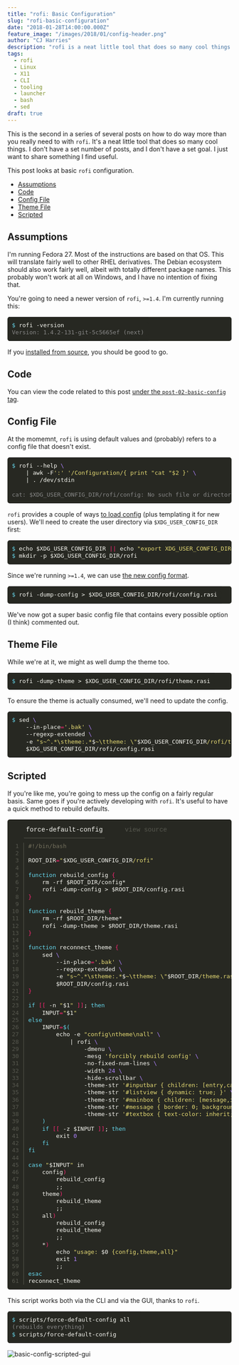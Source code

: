 ```yaml
---
title: "rofi: Basic Configuration"
slug: "rofi-basic-configuration"
date: "2018-01-28T14:00:00.000Z"
feature_image: "/images/2018/01/config-header.png"
author: "CJ Harries"
description: "rofi is a neat little tool that does so many cool things. This post looks at basic rofi configuration."
tags:
  - rofi
  - Linux
  - X11
  - CLI
  - tooling
  - launcher
  - bash
  - sed
draft: true
---
```


This is the second in a series of several posts on how to do way more than you really need to with `rofi`. It's a neat little tool that does so many cool things. I don't have a set number of posts, and I don't have a set goal. I just want to share something I find useful.

This post looks at basic `rofi` configuration.

<p class="nav-p"><a id="post-nav"></a></p>

- [Assumptions](#assumptions)
- [Code](#code)
- [Config File](#config-file)
- [Theme File](#theme-file)
- [Scripted](#scripted)

## Assumptions

I'm running Fedora 27. Most of the instructions are based on that OS. This will translate fairly well to other RHEL derivatives. The Debian ecosystem should also work fairly well, albeit with totally different package names. This probably won't work at all on Windows, and I have no intention of fixing that.

You're going to need a newer version of `rofi`, `>=1.4`. I'm currently running this:

<table class="highlighttable" style='border-radius:5px; display:block; font-family:Consolas, "Courier New", monospace; min-width:300px; overflow:auto; width:100%; background:#272822; color:#f8f8f2' width="100%"><tr><td class="code" style="border:none; background-image:none; background-position:center; background-repeat:no-repeat; padding:10px 0">
<div class="highlight" style='border-radius:5px; display:block; font-family:Consolas, "Courier New", monospace; min-width:300px; overflow:auto; width:100%; background:#272822; color:#f8f8f2' width="100%"><pre style="background:#272822; color:#f8f8f2; border:none; font-size:1em; line-height:125%; padding:10px; margin-bottom:0; margin-top:0; padding-bottom:0; padding-top:0"><span></span><span class="gp" style="color:#66d9ef">$</span> rofi -version<br><span class="go" style="color:#888">Version: 1.4.2-131-git-5c5665ef (next)</span><br></pre></div>
</td></tr></table>

If you [installed from source](https://blog.wizardsoftheweb.pro/rofi-overview-and-installation#installation), you should be good to go.

## Code

You can view the code related to this post [under the `post-02-basic-config` tag](//github.com/thecjharries/posts-tooling-rofi/tree/post-02-basic-config).

## Config File

At the momemnt, `rofi` is using default values and (probably) refers to a config file that doesn't exist.

<table class="highlighttable" style='border-radius:5px; display:block; font-family:Consolas, "Courier New", monospace; min-width:300px; overflow:auto; width:100%; background:#272822; color:#f8f8f2' width="100%"><tr><td class="code" style="border:none; background-image:none; background-position:center; background-repeat:no-repeat; padding:10px 0">
<div class="highlight" style='border-radius:5px; display:block; font-family:Consolas, "Courier New", monospace; min-width:300px; overflow:auto; width:100%; background:#272822; color:#f8f8f2' width="100%"><pre style="background:#272822; color:#f8f8f2; border:none; font-size:1em; line-height:125%; padding:10px; margin-bottom:0; margin-top:0; padding-bottom:0; padding-top:0"><span></span><span class="gp" style="color:#66d9ef">$</span> rofi --help <span class="se" style="color:#ae81ff">\</span><br>    <span class="p">|</span> awk -F<span class="s1" style="color:#e6db74">':'</span> <span class="s1" style="color:#e6db74">'/Configuration/{ print "cat "$2 }'</span> <span class="se" style="color:#ae81ff">\</span><br>    <span class="p">|</span> . /dev/stdin<br><br><span class="go" style="color:#888">cat: $XDG_USER_CONFIG_DIR/rofi/config: No such file or directory</span><br></pre></div>
</td></tr></table>

`rofi` provides a couple of ways [to load config](https://github.com/DaveDavenport/rofi/blob/1.4.2/doc/rofi.1.markdown#configuration) (plus templating it for new users). We'll need to create the user directory via `$XDG_USER_CONFIG_DIR` first:

<table class="highlighttable" style='border-radius:5px; display:block; font-family:Consolas, "Courier New", monospace; min-width:300px; overflow:auto; width:100%; background:#272822; color:#f8f8f2' width="100%"><tr><td class="code" style="border:none; background-image:none; background-position:center; background-repeat:no-repeat; padding:10px 0">
<div class="highlight" style='border-radius:5px; display:block; font-family:Consolas, "Courier New", monospace; min-width:300px; overflow:auto; width:100%; background:#272822; color:#f8f8f2' width="100%"><pre style="background:#272822; color:#f8f8f2; border:none; font-size:1em; line-height:125%; padding:10px; margin-bottom:0; margin-top:0; padding-bottom:0; padding-top:0"><span></span><span class="gp" style="color:#66d9ef">$</span> <span class="nb" style="color:#f8f8f2">echo</span> <span class="nv" style="color:#f8f8f2">$XDG_USER_CONFIG_DIR</span> <span class="o" style="color:#f92672">||</span> <span class="nb" style="color:#f8f8f2">echo</span> <span class="s2" style="color:#e6db74">"export XDG_USER_CONFIG_DIR=/path/to/desired/.config"</span> &gt;&gt; ~/.whateverrc <span class="o" style="color:#f92672">&amp;&amp;</span> <span class="nb" style="color:#f8f8f2">source</span> ~/.whateverrc<br><span class="gp" style="color:#66d9ef">$</span> mkdir -p <span class="nv" style="color:#f8f8f2">$XDG_USER_CONFIG_DIR</span>/rofi<br></pre></div>
</td></tr></table>

Since we're running `>=1.4`, we can use [the new config format](https://github.com/DaveDavenport/rofi/blob/1.4.2/doc/rofi-theme.5.markdown).

<table class="highlighttable" style='border-radius:5px; display:block; font-family:Consolas, "Courier New", monospace; min-width:300px; overflow:auto; width:100%; background:#272822; color:#f8f8f2' width="100%"><tr><td class="code" style="border:none; background-image:none; background-position:center; background-repeat:no-repeat; padding:10px 0">
<div class="highlight" style='border-radius:5px; display:block; font-family:Consolas, "Courier New", monospace; min-width:300px; overflow:auto; width:100%; background:#272822; color:#f8f8f2' width="100%"><pre style="background:#272822; color:#f8f8f2; border:none; font-size:1em; line-height:125%; padding:10px; margin-bottom:0; margin-top:0; padding-bottom:0; padding-top:0"><span></span><span class="gp" style="color:#66d9ef">$</span> rofi -dump-config &gt; <span class="nv" style="color:#f8f8f2">$XDG_USER_CONFIG_DIR</span>/rofi/config.rasi<br></pre></div>
</td></tr></table>

We've now got a super basic config file that contains every possible option (I think) commented out.

## Theme File

While we're at it, we might as well dump the theme too.

<table class="highlighttable" style='border-radius:5px; display:block; font-family:Consolas, "Courier New", monospace; min-width:300px; overflow:auto; width:100%; background:#272822; color:#f8f8f2' width="100%"><tr><td class="code" style="border:none; background-image:none; background-position:center; background-repeat:no-repeat; padding:10px 0">
<div class="highlight" style='border-radius:5px; display:block; font-family:Consolas, "Courier New", monospace; min-width:300px; overflow:auto; width:100%; background:#272822; color:#f8f8f2' width="100%"><pre style="background:#272822; color:#f8f8f2; border:none; font-size:1em; line-height:125%; padding:10px; margin-bottom:0; margin-top:0; padding-bottom:0; padding-top:0"><span></span><span class="gp" style="color:#66d9ef">$</span> rofi -dump-theme &gt; <span class="nv" style="color:#f8f8f2">$XDG_USER_CONFIG_DIR</span>/rofi/theme.rasi<br></pre></div>
</td></tr></table>

To ensure the theme is actually consumed, we'll need to update the config.

<table class="highlighttable" style='border-radius:5px; display:block; font-family:Consolas, "Courier New", monospace; min-width:300px; overflow:auto; width:100%; background:#272822; color:#f8f8f2' width="100%"><tr><td class="code" style="border:none; background-image:none; background-position:center; background-repeat:no-repeat; padding:10px 0">
<div class="highlight" style='border-radius:5px; display:block; font-family:Consolas, "Courier New", monospace; min-width:300px; overflow:auto; width:100%; background:#272822; color:#f8f8f2' width="100%"><pre style="background:#272822; color:#f8f8f2; border:none; font-size:1em; line-height:125%; padding:10px; margin-bottom:0; margin-top:0; padding-bottom:0; padding-top:0"><span></span><span class="gp" style="color:#66d9ef">$</span> sed <span class="se" style="color:#ae81ff">\</span><br>    --in-place<span class="o" style="color:#f92672">=</span><span class="s1" style="color:#e6db74">'.bak'</span> <span class="se" style="color:#ae81ff">\</span><br>    --regexp-extended <span class="se" style="color:#ae81ff">\</span><br>    -e <span class="s2" style="color:#e6db74">"s~^.*\stheme:.*</span>$<span class="s2" style="color:#e6db74">~\ttheme: \"</span><span class="nv" style="color:#f8f8f2">$XDG_USER_CONFIG_DIR</span><span class="s2" style="color:#e6db74">/rofi/theme.rasi\";~g"</span> <span class="se" style="color:#ae81ff">\</span><br>    <span class="nv" style="color:#f8f8f2">$XDG_USER_CONFIG_DIR</span>/rofi/config.rasi<br></pre></div>
</td></tr></table>

## Scripted

If you're like me, you're going to mess up the config on a fairly regular basis. Same goes if you're actively developing with `rofi`. It's useful to have a quick method to rebuild defaults.

<table class="highlighttable" style='border-radius:5px; display:block; font-family:Consolas, "Courier New", monospace; min-width:300px; overflow:auto; width:100%; background:#272822; color:#f8f8f2' width="100%">
<tr class="code-header" style="height:40px; padding:5px 0 0" height="40">
<td style="border:none; background-image:none; background-position:center; background-repeat:no-repeat"></td>
<td class="code-header" style="border:none; background-image:none; background-position:center; background-repeat:no-repeat; height:40px; padding:5px 0 0" height="40">
<div class="code-tab active" style="color:#f8f8f2; display:inline-block; font-size:0.9em; height:35px; line-height:35px; margin:0 30px 0 0; padding:0 5px; border-bottom:1px solid #57584f" height="35">force-default-config</div>
<div class="code-tab" style="color:#57584f; display:inline-block; font-size:0.9em; height:35px; line-height:35px; margin:0 30px 0 0; padding:0 5px" height="35"><a target="_blank" href="https://github.com/thecjharries/posts-tooling-rofi/blob/master/scripts/force-default-config" style="color:inherit; display:block; position:relative; text-decoration:none">view source <i class="fa fa-external-link" style="color:inherit; height:35px; line-height:35px" height="35"></i></a></div>
</td>
</tr>
<tr>
<td class="linenos" style="border:none; background-image:none; background-position:center; background-repeat:no-repeat; padding:10px 0"><div class="linenodiv"><pre style="background:#272822; color:#57584f; border:none; font-size:1em; line-height:125%; padding:0 10px; margin-bottom:0; margin-top:0; padding-bottom:0; padding-top:0; border-radius:0; border-right:1px solid #57584f"> 1
 2
 3
 4
 5
 6
 7
 8
 9
10
11
12
13
14
15
16
17
18
19
20
21
22
23
24
25
26
27
28
29
30
31
32
33
34
35
36
37
38
39
40
41
42
43
44
45
46
47
48
49
50
51
52
53
54
55
56
57
58
59
60
61</pre></div></td>
<td class="code" style="border:none; background-image:none; background-position:center; background-repeat:no-repeat; padding:10px 0">
<div class="highlight" style='border-radius:5px; display:block; font-family:Consolas, "Courier New", monospace; min-width:300px; overflow:auto; width:100%; background:#272822; color:#f8f8f2' width="100%"><pre style="background:#272822; color:#f8f8f2; border:none; font-size:1em; line-height:125%; padding:10px; margin-bottom:0; margin-top:0; padding-bottom:0; padding-top:0"><span></span><span class="ch" style="color:#75715e">#!/bin/bash</span><br><br><span class="nv" style="color:#f8f8f2">ROOT_DIR</span><span class="o" style="color:#f92672">=</span><span class="s2" style="color:#e6db74">"</span><span class="nv" style="color:#f8f8f2">$XDG_USER_CONFIG_DIR</span><span class="s2" style="color:#e6db74">/rofi"</span><br><br><span class="k" style="color:#66d9ef">function</span> rebuild_config <span class="o" style="color:#f92672">{</span><br>    rm -rf <span class="nv" style="color:#f8f8f2">$ROOT_DIR</span>/config*<br>    rofi -dump-config &gt; <span class="nv" style="color:#f8f8f2">$ROOT_DIR</span>/config.rasi<br><span class="o" style="color:#f92672">}</span><br><br><span class="k" style="color:#66d9ef">function</span> rebuild_theme <span class="o" style="color:#f92672">{</span><br>    rm -rf <span class="nv" style="color:#f8f8f2">$ROOT_DIR</span>/theme*<br>    rofi -dump-theme &gt; <span class="nv" style="color:#f8f8f2">$ROOT_DIR</span>/theme.rasi<br><span class="o" style="color:#f92672">}</span><br><br><span class="k" style="color:#66d9ef">function</span> reconnect_theme <span class="o" style="color:#f92672">{</span><br>    sed <span class="se" style="color:#ae81ff">\</span><br>        --in-place<span class="o" style="color:#f92672">=</span><span class="s1" style="color:#e6db74">'.bak'</span> <span class="se" style="color:#ae81ff">\</span><br>        --regexp-extended <span class="se" style="color:#ae81ff">\</span><br>        -e <span class="s2" style="color:#e6db74">"s~^.*\stheme:.*</span>$<span class="s2" style="color:#e6db74">~\ttheme: \"</span><span class="nv" style="color:#f8f8f2">$ROOT_DIR</span><span class="s2" style="color:#e6db74">/theme.rasi\";~g"</span> <span class="se" style="color:#ae81ff">\</span><br>        <span class="nv" style="color:#f8f8f2">$ROOT_DIR</span>/config.rasi<br><span class="o" style="color:#f92672">}</span><br><br><span class="k" style="color:#66d9ef">if</span> <span class="o" style="color:#f92672">[[</span> -n <span class="s2" style="color:#e6db74">"</span><span class="nv" style="color:#f8f8f2">$1</span><span class="s2" style="color:#e6db74">"</span> <span class="o" style="color:#f92672">]]</span><span class="p">;</span> <span class="k" style="color:#66d9ef">then</span><br>    <span class="nv" style="color:#f8f8f2">INPUT</span><span class="o" style="color:#f92672">=</span><span class="s2" style="color:#e6db74">"</span><span class="nv" style="color:#f8f8f2">$1</span><span class="s2" style="color:#e6db74">"</span><br><span class="k" style="color:#66d9ef">else</span><br>    <span class="nv" style="color:#f8f8f2">INPUT</span><span class="o" style="color:#f92672">=</span><span class="k" style="color:#66d9ef">$(</span><br>        <span class="nb" style="color:#f8f8f2">echo</span> -e <span class="s2" style="color:#e6db74">"config\ntheme\nall"</span> <span class="se" style="color:#ae81ff">\</span><br>            <span class="p">|</span> rofi <span class="se" style="color:#ae81ff">\</span><br>                -dmenu <span class="se" style="color:#ae81ff">\</span><br>                -mesg <span class="s1" style="color:#e6db74">'forcibly rebuild config'</span> <span class="se" style="color:#ae81ff">\</span><br>                -no-fixed-num-lines <span class="se" style="color:#ae81ff">\</span><br>                -width <span class="m" style="color:#ae81ff">24</span> <span class="se" style="color:#ae81ff">\</span><br>                -hide-scrollbar <span class="se" style="color:#ae81ff">\</span><br>                -theme-str <span class="s1" style="color:#e6db74">'#inputbar { children: [entry,case-indicator]; }'</span> <span class="se" style="color:#ae81ff">\</span><br>                -theme-str <span class="s1" style="color:#e6db74">'#listview { dynamic: true; }'</span> <span class="se" style="color:#ae81ff">\</span><br>                -theme-str <span class="s1" style="color:#e6db74">'#mainbox { children: [message,inputbar,listview]; }'</span> <span class="se" style="color:#ae81ff">\</span><br>                -theme-str <span class="s1" style="color:#e6db74">'#message { border: 0; background-color: @selected-normal-background; text-color: @selected-normal-foreground; }'</span> <span class="se" style="color:#ae81ff">\</span><br>                -theme-str <span class="s1" style="color:#e6db74">'#textbox { text-color: inherit; }'</span><br>    <span class="k" style="color:#66d9ef">)</span><br>    <span class="k" style="color:#66d9ef">if</span> <span class="o" style="color:#f92672">[[</span> -z <span class="nv" style="color:#f8f8f2">$INPUT</span> <span class="o" style="color:#f92672">]]</span><span class="p">;</span> <span class="k" style="color:#66d9ef">then</span><br>        <span class="nb" style="color:#f8f8f2">exit</span> <span class="m" style="color:#ae81ff">0</span><br>    <span class="k" style="color:#66d9ef">fi</span><br><span class="k" style="color:#66d9ef">fi</span><br><br><span class="k" style="color:#66d9ef">case</span> <span class="s2" style="color:#e6db74">"</span><span class="nv" style="color:#f8f8f2">$INPUT</span><span class="s2" style="color:#e6db74">"</span> in<br>    config<span class="o" style="color:#f92672">)</span><br>        rebuild_config<br>        <span class="p">;;</span><br>    theme<span class="o" style="color:#f92672">)</span><br>        rebuild_theme<br>        <span class="p">;;</span><br>    all<span class="o" style="color:#f92672">)</span><br>        rebuild_config<br>        rebuild_theme<br>        <span class="p">;;</span><br>    *<span class="o" style="color:#f92672">)</span><br>        <span class="nb" style="color:#f8f8f2">echo</span> <span class="s2" style="color:#e6db74">"usage: </span><span class="nv" style="color:#f8f8f2">$0</span><span class="s2" style="color:#e6db74"> {config,theme,all}"</span><br>        <span class="nb" style="color:#f8f8f2">exit</span> <span class="m" style="color:#ae81ff">1</span><br>        <span class="p">;;</span><br><span class="k" style="color:#66d9ef">esac</span><br>reconnect_theme<br></pre></div>
</td>
</tr>
</table>

This script works both via the CLI and via the GUI, thanks to `rofi`.

<table class="highlighttable" style='border-radius:5px; display:block; font-family:Consolas, "Courier New", monospace; min-width:300px; overflow:auto; width:100%; background:#272822; color:#f8f8f2' width="100%"><tr><td class="code" style="border:none; background-image:none; background-position:center; background-repeat:no-repeat; padding:10px 0">
<div class="highlight" style='border-radius:5px; display:block; font-family:Consolas, "Courier New", monospace; min-width:300px; overflow:auto; width:100%; background:#272822; color:#f8f8f2' width="100%"><pre style="background:#272822; color:#f8f8f2; border:none; font-size:1em; line-height:125%; padding:10px; margin-bottom:0; margin-top:0; padding-bottom:0; padding-top:0"><span></span><span class="gp" style="color:#66d9ef">$</span> scripts/force-default-config all<br><span class="go" style="color:#888">(rebuilds everything)</span><br><span class="gp" style="color:#66d9ef">$</span> scripts/force-default-config<br></pre></div>
</td></tr></table>

![basic-config-scripted-gui](/images/2018/01/basic-config-scripted-gui.png)
